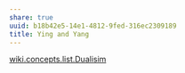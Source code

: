 ```yaml
---
share: true
uuid: b18b42e5-14e1-4812-9fed-316ec2309189
title: Ying and Yang
---
```

[wiki.concepts.list.Dualisim](../dentropydaemon-wiki/Wiki/Concepts/List/Dualisim)